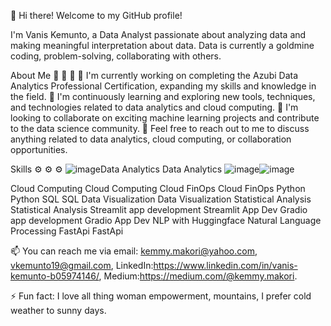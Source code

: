 👋 Hi there! Welcome to my GitHub profile!

I'm Vanis Kemunto, a Data Analyst passionate about analyzing data and making meaningful interpretation about data. Data is currently a goldmine coding, problem-solving, collaborating with others.

About Me 👤 👤 👤
🔭 I'm currently working on completing the Azubi Data Analytics Professional Certification, expanding my skills and knowledge in the field.
🌱 I'm continuously learning and exploring new tools, techniques, and technologies related to data analytics and cloud computing.
👯 I'm looking to collaborate on exciting machine learning projects and contribute to the data science community.
💬 Feel free to reach out to me to discuss anything related to data analytics, cloud computing, or collaboration opportunities.

Skills ⚙️ ⚙️ ⚙️
![image](https://github.com/user-attachments/assets/dd482daa-3380-4461-b9bf-c70d37b7381d)Data Analytics Data Analytics
![image](https://github.com/user-attachments/assets/d2c9d348-9866-4369-9b4d-02d02bff4ec2)![image](https://github.com/user-attachments/assets/bb4016fd-68bb-4ecc-9335-191f72cdd32c)



Cloud Computing Cloud Computing
Cloud FinOps Cloud FinOps
Python Python
SQL SQL
Data Visualization Data Visualization
Statistical Analysis Statistical Analysis
Streamlit app development Streamlit App Dev
Gradio app development Gradio App Dev
NLP with Huggingface Natural Language Processing
FastApi FastApi

📫 You can reach me via  email: kemmy.makori@yahoo.com, vkemunto19@gmail.com, LinkedIn:https://www.linkedin.com/in/vanis-kemunto-b05974146/, Medium:https://medium.com/@kemmy.makori.

⚡ Fun fact: I love all thing woman empowerment, mountains, I prefer cold weather to sunny days.



<!---
Vaniskemunto/Vaniskemunto is a ✨ special ✨ repository because its `README.md` (this file) appears on your GitHub profile.
You can click the Preview link to take a look at your changes.
--->
